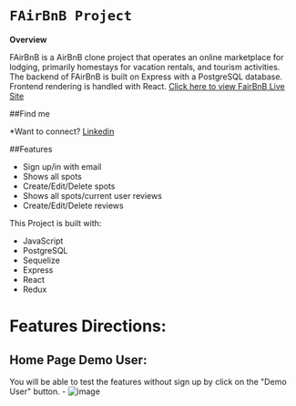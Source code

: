 # `FAirBnB Project`

**Overview**

FAirBnB is a AirBnB clone project that operates an online marketplace for lodging, primarily homestays for vacation rentals, and tourism activities. The backend of FAirBnB is built on Express with a PostgreSQL database. Frontend rendering is handled with React. [Click here to view FairBnB Live Site](https://aa-fairbnb-0819.herokuapp.com/)

##Find me

*Want to connect? [Linkedin](https://www.linkedin.com/in/jake-ye-a2365250/)


##Features

* Sign up/in with email
* Shows all spots
* Create/Edit/Delete spots
* Shows all spots/current user reviews
* Create/Edit/Delete reviews

This Project is built with:
* JavaScript
* PostgreSQL
* Sequelize
* Express
* React
* Redux

# Features Directions:

## Home Page Demo User:

You will be able to test the features without sign up by click on the "Demo User" button. -
![image](https://user-images.githubusercontent.com/77218939/192122603-8ce4674c-1963-4321-8ea8-0f007f8344b7.PNG)
